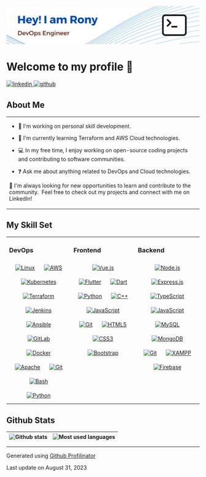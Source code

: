 ![Header](./profile-banner.png)

# Welcome to my profile 👋

<a href="https://linkedin.com/in/mohammadrony" target="_blank">
<img src=https://img.shields.io/badge/LinkedIn-0077B5?style=for-the-badge&logo=linkedin&logoColor=white alt=linkedin style="margin-bottom: 5px;" />
</a>
<a href="https://www.facebook.com/profile.php?id=100062895648571" target="_blank">
<img src=https://img.shields.io/badge/Facebook-20BEFF?&style=for-the-badge&logo=facebook&logoColor=white alt=github style="margin-bottom: 5px;" />
</a>

## About Me
<table><tr><td valign="top">

- 🔭 I'm working on personal skill development.
- 🌱 I'm currently learning Terraform and AWS Cloud technologies.

- 💻 In my free time, I enjoy working on open-source coding projects and contributing to software communities.

- ❓ Ask me about anything related to DevOps and Cloud technologies.

🚀 I'm always looking for new opportunities to learn and contribute to the community.  Feel free to check out my projects and connect with me on LinkedIn!

</td></tr></table>

## My Skill Set

<table><tr><td valign="top" width="33%">

### DevOps

<div align="center">
<a href="https://www.linux.org/" target="_blank"><img style="margin: 10px" src="https://cdn.simpleicons.org/linux/185886" alt="Linux" height="50" /></a>
<a href="https://aws.amazon.com/" target="_blank"><img style="margin: 10px" src="https://cdn.simpleicons.org/amazonaws/232F3E" alt="AWS" height="50" /></a>
<a href="https://kubernetes.io/" target="_blank"><img style="margin: 10px" src="https://cdn.simpleicons.org/kubernetes/326CE5" alt="Kubernetes" height="50" /></a>
<a href="https://www.terraform.io/" target="_blank"><img style="margin: 10px" src="https://cdn.simpleicons.org/terraform/7B42BC" alt="Terraform" height="50" /></a>
<a href="https://www.jenkins.io/" target="_blank"><img style="margin: 10px" src="https://cdn.simpleicons.org/jenkins/D24939" alt="Jenkins" height="50" /></a>
<a href="https://www.ansible.com/" target="_blank"><img style="margin: 10px" src="https://cdn.simpleicons.org/ansible/EE0000" alt="Ansible" height="50" /></a>
<a href="https://about.gitlab.com/" target="_blank"><img style="margin: 10px" src="https://cdn.simpleicons.org/gitlab/FC6D26" alt="GitLab" height="50" /></a>
<a href="https://www.docker.com/" target="_blank"><img style="margin: 10px" src="https://cdn.simpleicons.org/docker/2496ED" alt="Docker" height="50" /></a>
<a href="https://www.apache.org/" target="_blank"><img style="margin: 10px" src="https://cdn.simpleicons.org/apache/D22128" alt="Apache" height="50" /></a>
<a href="https://github.com/" target="_blank"><img style="margin: 10px" src="https://cdn.simpleicons.org/git/F05032" alt="Git" height="50" /></a>
<a href="https://www.gnu.org/software/bash/" target="_blank"><img style="margin: 10px" src="https://cdn.simpleicons.org/gnubash/4EAA25" alt="Bash" height="50" /></a>
<a href="https://www.python.org/" target="_blank"><img style="margin: 10px" src="https://cdn.simpleicons.org/python/3776AB" alt="Python" height="50" /></a>
</div>

</td>
<td valign="top" width="33%">

### Frontend

<div align="center">

<a href="https://vuejs.org/" target="_blank"><img style="margin: 10px" src="https://cdn.simpleicons.org/vuedotjs/4FC08D" alt="Vue.js" height="50" /></a>
<a href="https://flutter.dev/" target="_blank"><img style="margin: 10px" src="https://cdn.simpleicons.org/flutter/02569B" alt="Flutter" height="50" /></a>
<a href="https://dart.dev/" target="_blank"><img style="margin: 10px" src="https://cdn.simpleicons.org/dart/0175C2" alt="Dart" height="50" /></a>
<a href="https://www.python.org/" target="_blank"><img style="margin: 10px" src="https://cdn.simpleicons.org/python/3776AB" alt="Python" height="50" /></a>
<a href="https://www.cplusplus.com/" target="_blank"><img style="margin: 10px" src="https://cdn.simpleicons.org/c++/00599C" alt="C++" height="50" /></a>
<a href="https://www.javascript.com/" target="_blank"><img style="margin: 10px" src="https://cdn.simpleicons.org/javascript/F7DF1E" alt="JavaScript" height="50" /></a>
<a href="https://github.com/" target="_blank"><img style="margin: 10px" src="https://cdn.simpleicons.org/git/F05032" alt="Git" height="50" /></a>
<a href="https://en.wikipedia.org/wiki/HTML5" target="_blank"><img style="margin: 10px" src="https://cdn.simpleicons.org/html5/E34F26" alt="HTML5" height="50" /></a>
<a href="https://www.w3schools.com/css/" target="_blank"><img style="margin: 10px" src="https://cdn.simpleicons.org/css3/E34F26" alt="CSS3" height="50" /></a>
<a href="https://getbootstrap.com/docs/3.4/javascript/" target="_blank"><img style="margin: 10px" src="https://cdn.simpleicons.org/bootstrap/7952B3" alt="Bootstrap" height="50" /></a>
</div>

</td><td valign="top" width="33%">

### Backend

<div align="center">
<a href="https://nodejs.org/" target="_blank"><img style="margin: 10px" src="https://cdn.simpleicons.org/nodedotjs/339933" alt="Node.js" height="50" /></a>
<a href="https://expressjs.com/" target="_blank"><img style="margin: 10px" src="https://cdn.simpleicons.org/express/000000" alt="Express.js" height="50" /></a>
<a href="https://www.typescriptlang.org/" target="_blank"><img style="margin: 10px" src="https://cdn.simpleicons.org/typescript/3178C6" alt="TypeScript" height="50" /></a>
<a href="https://www.javascript.com/" target="_blank"><img style="margin: 10px" src="https://cdn.simpleicons.org/javascript/F7DF1E" alt="JavaScript" height="50" /></a>
<a href="https://www.mysql.com/" target="_blank"><img style="margin: 10px" src="https://cdn.simpleicons.org/mysql/4479A1" alt="MySQL" height="50" /></a>
<a href="https://www.mongodb.com/" target="_blank"><img style="margin: 10px" src="https://cdn.simpleicons.org/mongodb/47A248" alt="MongoDB" height="50" /></a>
<a href="https://github.com/" target="_blank"><img style="margin: 10px" src="https://cdn.simpleicons.org/git/F05032" alt="Git" height="50" /></a>
<a href="https://www.apachefriends.org/" target="_blank"><img style="margin: 10px" src="https://cdn.simpleicons.org/xampp/FB7A24" alt="XAMPP" height="50" /></a>
<a href="https://firebase.google.com/" target="_blank"><img style="margin: 10px" src="https://cdn.simpleicons.org/firebase/FFCA28" alt="Firebase" height="50" /></a>
</div>
</td></tr></table>

## Github Stats

![Github stats](https://github-readme-stats-sigma-five.vercel.app/api?username=mohammadrony&show_icons=true&count_private=true&hide_border=true&theme=cobalt&bg_color=30,193549,185886) | ![Most used languages](https://github-readme-stats-sigma-five.vercel.app/api/top-langs/?username=mohammadrony&include_all_commits=false&count_private=false&layout=compact&hide_border=true&theme=cobalt&bg_color=30,193549,185886) |
------------|-------------|

---------------------------

Generated using [Github Profilinator](https://profilinator.rishav.dev/)

Last update on August 31, 2023
